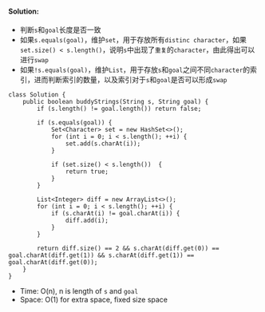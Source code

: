 #### Solution:
* 判断`s`和`goal`长度是否一致
* 如果`s.equals(goal)`，维护`set`，用于存放所有`distinc character`，如果`set.size() < s.length()`，说明`s`中出现了`重复`的`character`，由此得出可以进行`swap`
* 如果`!s.equals(goal)`，维护`List`，用于存放`s`和`goal`之间不同`character`的索引，进而判断索引的数量，以及索引对于`s`和`goal`是否可以形成`swap`
```
class Solution {
    public boolean buddyStrings(String s, String goal) {
        if (s.length() != goal.length()) return false;
    
        if (s.equals(goal)) {        
            Set<Character> set = new HashSet<>();
            for (int i = 0; i < s.length(); ++i) {
                set.add(s.charAt(i));
            }

            if (set.size() < s.length())  {
                return true;
            }
        }
        
        List<Integer> diff = new ArrayList<>();
        for (int i = 0; i < s.length(); ++i) {
            if (s.charAt(i) != goal.charAt(i)) {
                diff.add(i);
            }
        }
        
        return diff.size() == 2 && s.charAt(diff.get(0)) == goal.charAt(diff.get(1)) && s.charAt(diff.get(1)) == goal.charAt(diff.get(0));
    }
}
```
* Time: O(n), n is length of `s` and `goal`
* Space: O(1) for extra space, fixed size space
